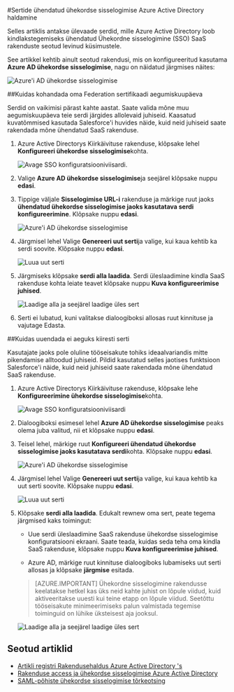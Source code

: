 <properties
    pageTitle="Kuidas hallata Federation serdid Azure AD | Microsoft Azure'i"
    description="Saate teada, kuidas kohandada sertide federation aegumiskuupäeva ja pikendamine aegub varsti serdid."
    services="active-directory"
    documentationCenter=""
    authors="asmalser-msft"
    manager="femila"
    editor=""/>

<tags
    ms.service="active-directory"
    ms.workload="identity"
    ms.tgt_pltfrm="na"
    ms.devlang="na"
    ms.topic="article"
    ms.date="02/09/2016"
    ms.author="asmalser-msft"/>

#<a name="managing-certificates-for-federated-single-sign-on-in-azure-active-directory"></a>Sertide ühendatud ühekordse sisselogimise Azure Active Directory haldamine

Selles artiklis antakse ülevaade serdid, mille Azure Active Directory loob kindlakstegemiseks ühendatud Ühekordne sisselogimine (SSO) SaaS rakenduste seotud levinud küsimustele.

See artikkel kehtib ainult seotud rakendusi, mis on konfigureeritud kasutama **Azure AD ühekordse sisselogimise**, nagu on näidatud järgmises näites:

![Azure'i AD ühekordse sisselogimise](./media/active-directory-sso-certs/fed-sso.PNG)

##<a name="how-to-customize-the-expiration-date-for-your-federation-certificate"></a>Kuidas kohandada oma Federation sertifikaadi aegumiskuupäeva

Serdid on vaikimisi pärast kahte aastat. Saate valida mõne muu aegumiskuupäeva teie serdi järgides allolevaid juhiseid. Kaasatud kuvatõmmised kasutada Salesforce'i huvides näide, kuid neid juhiseid saate rakendada mõne ühendatud SaaS rakenduse.

1. Azure Active Directorys Kiirkäivituse rakenduse, klõpsake lehel **Konfigureeri ühekordse sisselogimise**kohta.

    ![Avage SSO konfiguratsiooniviisardi.](./media/active-directory-sso-certs/config-sso.png)

2. Valige **Azure AD ühekordse sisselogimise**ja seejärel klõpsake nuppu **edasi**.

3. Tippige väljale **Sisselogimise URL-i** rakenduse ja märkige ruut jaoks **ühendatud ühekordse sisselogimise jaoks kasutatava serdi konfigureerimine**. Klõpsake nuppu **edasi**.

    ![Azure'i AD ühekordse sisselogimise](./media/active-directory-sso-certs/new-app-config-sso.PNG)

4. Järgmisel lehel Valige **Genereeri uut serti**ja valige, kui kaua kehtib ka serdi soovite. Klõpsake nuppu **edasi**.

    ![Luua uut serti](./media/active-directory-sso-certs/new-app-config-cert.PNG)

5. Järgmiseks klõpsake **serdi alla laadida**. Serdi üleslaadimine kindla SaaS rakenduse kohta leiate teavet klõpsake nuppu **Kuva konfigureerimise juhised**.

    ![Laadige alla ja seejärel laadige üles sert](./media/active-directory-sso-certs/new-app-config-app.PNG)

6. Serti ei lubatud, kuni valitakse dialoogiboksi allosas ruut kinnituse ja vajutage Edasta.

##<a name="how-to-renew-a-certificate-that-will-soon-expire"></a>Kuidas uuendada ei aeguks kiiresti serti

Kasutajate jaoks pole oluline tööseisakute tohiks ideaalvariandis mitte pikendamise alltoodud juhiseid. Pildid kasutatud selles jaotises funktsioon Salesforce'i näide, kuid neid juhiseid saate rakendada mõne ühendatud SaaS rakenduse.

1. Azure Active Directorys Kiirkäivituse rakenduse, klõpsake lehe **Konfigureerimine ühekordse sisselogimise**kohta.

    ![Avage SSO konfiguratsiooniviisardi](./media/active-directory-sso-certs/renew-sso-button.PNG)

2. Dialoogiboksi esimesel lehel **Azure AD ühekordse sisselogimise** peaks olema juba valitud, nii et klõpsake nuppu **edasi**.

3. Teisel lehel, märkige ruut **Konfigureeri ühendatud ühekordse sisselogimise jaoks kasutatava serdi**kohta. Klõpsake nuppu **edasi**.

    ![Azure'i AD ühekordse sisselogimise](./media/active-directory-sso-certs/renew-config-sso.PNG)

4. Järgmisel lehel Valige **Genereeri uut serti**ja valige, kui kaua kehtib ka uut serti soovite. Klõpsake nuppu **edasi**.

    ![Luua uut serti](./media/active-directory-sso-certs/new-app-config-cert.PNG)

5. Klõpsake **serdi alla laadida**. Edukalt rewnew oma sert, peate tegema järgmised kaks toimingut:

    - Uue serdi üleslaadimine SaaS rakenduse ühekordse sisselogimise konfiguratsiooni ekraani. Saate teada, kuidas seda teha oma kindla SaaS rakenduse, klõpsake nuppu **Kuva konfigureerimise juhised**.

    - Azure AD, märkige ruut kinnituse dialoogiboks lubamiseks uut serti allosas ja klõpsake **järgmise** esitada.

    > [AZURE.IMPORTANT] Ühekordne sisselogimine rakendusse keelatakse hetkel kas üks neid kahte juhist on lõpule viidud, kuid aktiveeritakse uuesti kui teine etapp on lõpule viidud. Seetõttu tööseisakute minimeerimiseks palun valmistada tegemise toiminguid on lühike üksteisest aja jooksul.

    ![Laadige alla ja seejärel laadige üles sert](./media/active-directory-sso-certs/renew-config-app.PNG)

## <a name="related-articles"></a>Seotud artiklid

- [Artikli registri Rakendusehaldus Azure Active Directory 's](active-directory-apps-index.md)
- [Rakenduse access ja ühekordse sisselogimise Azure Active Directory](active-directory-appssoaccess-whatis.md)
- [SAML-põhiste ühekordse sisselogimise tõrkeotsing](active-directory-saml-debugging.md)
